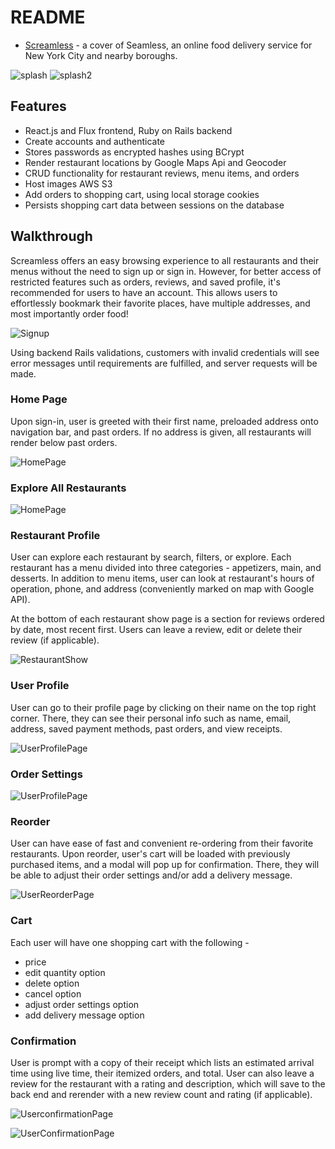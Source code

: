 # README

- [Screamless](http://www.screamless.herokuapp.com) - a cover of Seamless, an online food delivery service for New York City and nearby boroughs.

![splash](/app/assets/images/splashpage1.png "Splash Page")
![splash2](/app/assets/images/splashpage2.png "Splash Page2")

## Features

- React.js and Flux frontend, Ruby on Rails backend
- Create accounts and authenticate
- Stores passwords as encrypted hashes using BCrypt
- Render restaurant locations by Google Maps Api and Geocoder
- CRUD functionality for restaurant reviews, menu items, and orders
- Host images AWS S3
- Add orders to shopping cart, using local storage cookies
- Persists shopping cart data between sessions on the database

## Walkthrough

Screamless offers an easy browsing experience to all restaurants and their menus without the need to sign up or sign in. However, for better access of restricted features such as orders, reviews, and saved profile, it's recommended for users to have an account. This allows users to effortlessly bookmark their favorite places, have multiple addresses, and most importantly order food!

![Signup](/app/assets/images/signin-signup.png "Signup Page")

Using backend Rails validations, customers with invalid credentials will see error messages until requirements are fulfilled, and server requests will be made.

### Home Page

Upon sign-in, user is greeted with their first name, preloaded address onto navigation bar, and past orders. If no address is given, all restaurants will render below past orders.

![HomePage](/app/assets/images/homepage.png "Home Page")

### Explore All Restaurants

![HomePage](/app/assets/images/homepage2.png "Home Page")

### Restaurant Profile

User can explore each restaurant by search, filters, or explore. Each restaurant has a menu divided into three categories - appetizers, main, and desserts. In addition to menu items, user can look at restaurant's hours of operation, phone, and address (conveniently marked on map with Google API).

At the bottom of each restaurant show page is a section for reviews ordered by date, most recent first. Users can leave a review, edit or delete their review (if applicable).

![RestaurantShow](/app/assets/images/restaurant-show.png "Restaurant Show Page")

### User Profile

User can go to their profile page by clicking on their name on the top right corner. There, they can see their personal info such as name, email, address, saved payment methods, past orders, and view receipts.

![UserProfilePage](/app/assets/images/userprofile.png "User Profile")

### Order Settings

![UserProfilePage](/app/assets/images/pastorders.png "User Profile")

### Reorder

User can have ease of fast and convenient re-ordering from their favorite restaurants. Upon reorder, user's cart will be loaded with previously purchased items, and a modal will pop up for confirmation. There, they will be able to adjust their order settings and/or add a delivery message.

![UserReorderPage](/app/assets/images/reorder.png "User Reorder")

### Cart

Each user will have one shopping cart with the following -

- price
- edit quantity option
- delete option
- cancel option
- adjust order settings option
- add delivery message option

### Confirmation

User is prompt with a copy of their receipt which lists an estimated arrival time using live time, their itemized orders, and total.
User can also leave a review for the restaurant with a rating and description, which will save to the back end and rerender with a new review count and rating (if applicable).

![UserconfirmationPage](/app/assets/images/order-confirmation.png "User confirmation")

![UserConfirmationPage](/app/assets/images/order-confirmation2.png "User Confirmation")
